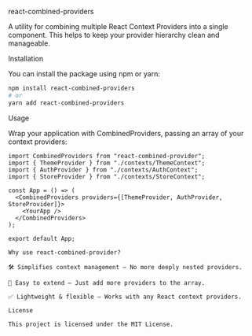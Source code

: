 react-combined-providers

A utility for combining multiple React Context Providers into a single component. This helps to keep your provider hierarchy clean and manageable.

Installation

You can install the package using npm or yarn:

```bash
npm install react-combined-providers
# or
yarn add react-combined-providers
```

Usage

Wrap your application with CombinedProviders, passing an array of your context providers:

```tsx
import CombinedProviders from "react-combined-provider";
import { ThemeProvider } from "./contexts/ThemeContext";
import { AuthProvider } from "./contexts/AuthContext";
import { StoreProvider } from "./contexts/StoreContext";

const App = () => (
  <CombinedProviders providers={[ThemeProvider, AuthProvider, StoreProvider]}>
    <YourApp />
  </CombinedProviders>
);

export default App;

Why use react-combined-provider?

🛠 Simplifies context management – No more deeply nested providers.

🚀 Easy to extend – Just add more providers to the array.

✅ Lightweight & flexible – Works with any React context providers.

License

This project is licensed under the MIT License.
